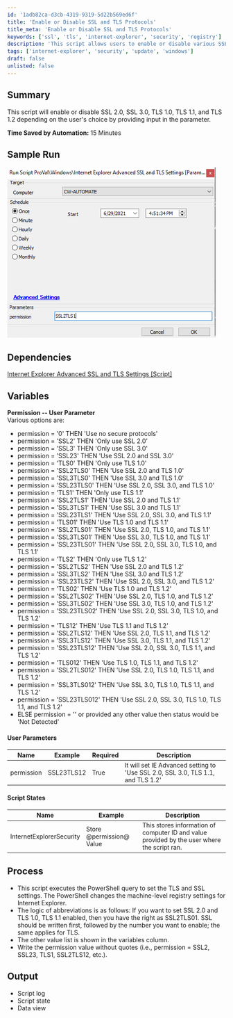 ```yaml
---
id: '1adb82ca-d3cb-4319-9319-5d22b569ed6f'
title: 'Enable or Disable SSL and TLS Protocols'
title_meta: 'Enable or Disable SSL and TLS Protocols'
keywords: ['ssl', 'tls', 'internet-explorer', 'security', 'registry']
description: 'This script allows users to enable or disable various SSL and TLS protocols based on user input. It modifies the machine-level registry settings for Internet Explorer to set the desired security protocols, providing a flexible solution for managing secure connections.'
tags: ['internet-explorer', 'security', 'update', 'windows']
draft: false
unlisted: false
---
```


## Summary

This script will enable or disable SSL 2.0, SSL 3.0, TLS 1.0, TLS 1.1, and TLS 1.2 depending on the user's choice by providing input in the parameter.

**Time Saved by Automation:** 15 Minutes

## Sample Run

![Sample Run](../../../static/img/Internet-Explorer-Advanced-SSL-and-TLS-Settings/image_1.png)

## Dependencies

[Internet Explorer Advanced SSL and TLS Settings [Script]](<../roles/Internet Explorer Advanced SSL and TLS Settings Script.md>)

## Variables

**Permission -- User Parameter**  
Various options are:

- permission = '0' THEN 'Use no secure protocols'
- permission = 'SSL2' THEN 'Only use SSL 2.0'
- permission = 'SSL3' THEN 'Only use SSL 3.0'
- permission = 'SSL23' THEN 'Use SSL 2.0 and SSL 3.0'
- permission = 'TLS0' THEN 'Only use TLS 1.0'
- permission = 'SSL2TLS0' THEN 'Use SSL 2.0 and TLS 1.0'
- permission = 'SSL3TLS0' THEN 'Use SSL 3.0 and TLS 1.0'
- permission = 'SSL23TLS0' THEN 'Use SSL 2.0, SSL 3.0, and TLS 1.0'
- permission = 'TLS1' THEN 'Only use TLS 1.1'
- permission = 'SSL2TLS1' THEN 'Use SSL 2.0 and TLS 1.1'
- permission = 'SSL3TLS1' THEN 'Use SSL 3.0 and TLS 1.1'
- permission = 'SSL23TLS1' THEN 'Use SSL 2.0, SSL 3.0, and TLS 1.1'
- permission = 'TLS01' THEN 'Use TLS 1.0 and TLS 1.1'
- permission = 'SSL2TLS01' THEN 'Use SSL 2.0, TLS 1.0, and TLS 1.1'
- permission = 'SSL3TLS01' THEN 'Use SSL 3.0, TLS 1.0, and TLS 1.1'
- permission = 'SSL23TLS01' THEN 'Use SSL 2.0, SSL 3.0, TLS 1.0, and TLS 1.1'
- permission = 'TLS2' THEN 'Only use TLS 1.2'
- permission = 'SSL2TLS2' THEN 'Use SSL 2.0 and TLS 1.2'
- permission = 'SSL3TLS2' THEN 'Use SSL 3.0 and TLS 1.2'
- permission = 'SSL23TLS2' THEN 'Use SSL 2.0, SSL 3.0, and TLS 1.2'
- permission = 'TLS02' THEN 'Use TLS 1.0 and TLS 1.2'
- permission = 'SSL2TLS02' THEN 'Use SSL 2.0, TLS 1.0, and TLS 1.2'
- permission = 'SSL3TLS02' THEN 'Use SSL 3.0, TLS 1.0, and TLS 1.2'
- permission = 'SSL23TLS02' THEN 'Use SSL 2.0, SSL 3.0, TLS 1.0, and TLS 1.2'
- permission = 'TLS12' THEN 'Use TLS 1.1 and TLS 1.2'
- permission = 'SSL2TLS12' THEN 'Use SSL 2.0, TLS 1.1, and TLS 1.2'
- permission = 'SSL3TLS12' THEN 'Use SSL 3.0, TLS 1.1, and TLS 1.2'
- permission = 'SSL23TLS12' THEN 'Use SSL 2.0, SSL 3.0, TLS 1.1, and TLS 1.2'
- permission = 'TLS012' THEN 'Use TLS 1.0, TLS 1.1, and TLS 1.2'
- permission = 'SSL2TLS012' THEN 'Use SSL 2.0, TLS 1.0, TLS 1.1, and TLS 1.2'
- permission = 'SSL3TLS012' THEN 'Use SSL 3.0, TLS 1.0, TLS 1.1, and TLS 1.2'
- permission = 'SSL23TLS012' THEN 'Use SSL 2.0, SSL 3.0, TLS 1.0, TLS 1.1, and TLS 1.2'
- ELSE permission = '' or provided any other value then status would be 'Not Detected'

#### User Parameters

| Name       | Example      | Required | Description                                                                 |
|------------|--------------|----------|-----------------------------------------------------------------------------|
| permission | SSL23TLS12   | True     | It will set IE Advanced setting to 'Use SSL 2.0, SSL 3.0, TLS 1.1, and TLS 1.2' |

#### Script States

| Name                    | Example                     | Description                                                               |
|-------------------------|-----------------------------|---------------------------------------------------------------------------|
| InternetExplorerSecurity | Store @permission@ Value    | This stores information of computer ID and value provided by the user where the script ran. |

## Process

- This script executes the PowerShell query to set the TLS and SSL settings. The PowerShell changes the machine-level registry settings for Internet Explorer.
- The logic of abbreviations is as follows: If you want to set SSL 2.0 and TLS 1.0, TLS 1.1 enabled, then you have the right as SSL2TLS01. SSL should be written first, followed by the number you want to enable; the same applies for TLS.
- The other value list is shown in the variables column.
- Write the permission value without quotes (i.e., permission = SSL2, SSL23, TLS1, SSL2TLS12, etc.).

## Output

- Script log
- Script state
- Data view

